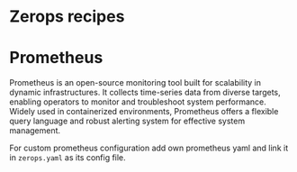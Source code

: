 # Zerops recipes



# Prometheus

Prometheus is an open-source monitoring tool built for scalability in dynamic infrastructures. It collects time-series data from diverse targets, enabling operators to monitor and troubleshoot system performance. Widely used in containerized environments, Prometheus offers a flexible query language and robust alerting system for effective system management.

For custom prometheus configuration add own prometheus yaml and link it in `zerops.yaml` as its config file.

